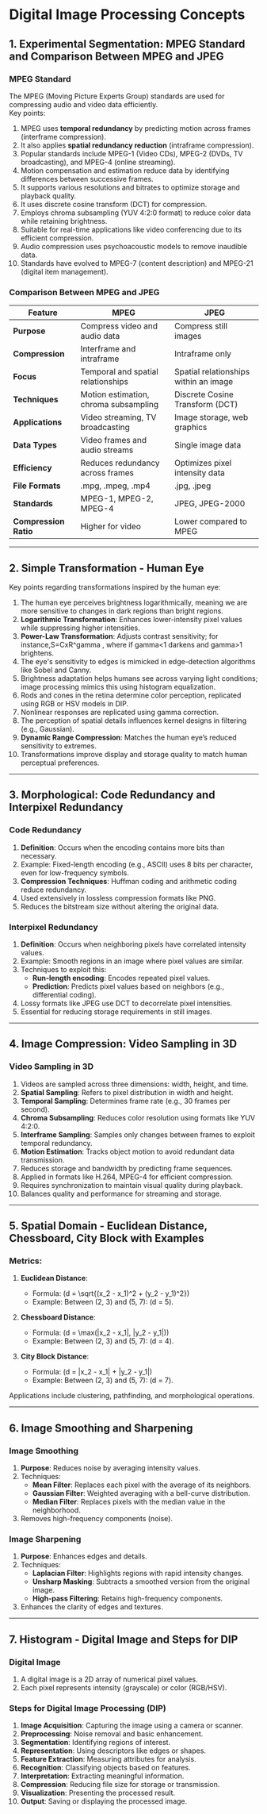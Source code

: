 
# Digital Image Processing Concepts

## 1. **Experimental Segmentation: MPEG Standard and Comparison Between MPEG and JPEG**

### MPEG Standard
The MPEG (Moving Picture Experts Group) standards are used for compressing audio and video data efficiently.  
Key points:
1. MPEG uses **temporal redundancy** by predicting motion across frames (interframe compression).
2. It also applies **spatial redundancy reduction** (intraframe compression).
3. Popular standards include MPEG-1 (Video CDs), MPEG-2 (DVDs, TV broadcasting), and MPEG-4 (online streaming).
4. Motion compensation and estimation reduce data by identifying differences between successive frames.
5. It supports various resolutions and bitrates to optimize storage and playback quality.
6. It uses discrete cosine transform (DCT) for compression.
7. Employs chroma subsampling (YUV 4:2:0 format) to reduce color data while retaining brightness.
8. Suitable for real-time applications like video conferencing due to its efficient compression.
9. Audio compression uses psychoacoustic models to remove inaudible data.
10. Standards have evolved to MPEG-7 (content description) and MPEG-21 (digital item management).

### Comparison Between MPEG and JPEG

| Feature            | MPEG                                   | JPEG                                  |
|--------------------|---------------------------------------|---------------------------------------|
| **Purpose**        | Compress video and audio data         | Compress still images                |
| **Compression**    | Interframe and intraframe             | Intraframe only                      |
| **Focus**          | Temporal and spatial relationships    | Spatial relationships within an image|
| **Techniques**     | Motion estimation, chroma subsampling | Discrete Cosine Transform (DCT)      |
| **Applications**   | Video streaming, TV broadcasting      | Image storage, web graphics          |
| **Data Types**     | Video frames and audio streams        | Single image data                    |
| **Efficiency**     | Reduces redundancy across frames      | Optimizes pixel intensity data        |
| **File Formats**   | .mpg, .mpeg, .mp4                     | .jpg, .jpeg                          |
| **Standards**      | MPEG-1, MPEG-2, MPEG-4                | JPEG, JPEG-2000                      |
| **Compression Ratio** | Higher for video                    | Lower compared to MPEG               |

---

## 2. **Simple Transformation - Human Eye**

Key points regarding transformations inspired by the human eye:
1. The human eye perceives brightness logarithmically, meaning we are more sensitive to changes in dark regions than bright regions.
2. **Logarithmic Transformation**: Enhances lower-intensity pixel values while suppressing higher intensities.
3. **Power-Law Transformation**: Adjusts contrast sensitivity; for instance,S=CxR^gamma , where if gamma<1 darkens and gamma>1 brightens.
4. The eye's sensitivity to edges is mimicked in edge-detection algorithms like Sobel and Canny.
5. Brightness adaptation helps humans see across varying light conditions; image processing mimics this using histogram equalization.
6. Rods and cones in the retina determine color perception, replicated using RGB or HSV models in DIP.
7. Nonlinear responses are replicated using gamma correction.
8. The perception of spatial details influences kernel designs in filtering (e.g., Gaussian).
9. **Dynamic Range Compression**: Matches the human eye’s reduced sensitivity to extremes.
10. Transformations improve display and storage quality to match human perceptual preferences.

---

## 3. **Morphological: Code Redundancy and Interpixel Redundancy**

### Code Redundancy
1. **Definition**: Occurs when the encoding contains more bits than necessary.
2. Example: Fixed-length encoding (e.g., ASCII) uses 8 bits per character, even for low-frequency symbols.
3. **Compression Techniques**: Huffman coding and arithmetic coding reduce redundancy.
4. Used extensively in lossless compression formats like PNG.
5. Reduces the bitstream size without altering the original data.

### Interpixel Redundancy
1. **Definition**: Occurs when neighboring pixels have correlated intensity values.
2. Example: Smooth regions in an image where pixel values are similar.
3. Techniques to exploit this:
   - **Run-length encoding**: Encodes repeated pixel values.
   - **Prediction**: Predicts pixel values based on neighbors (e.g., differential coding).
4. Lossy formats like JPEG use DCT to decorrelate pixel intensities.
5. Essential for reducing storage requirements in still images.

---

## 4. **Image Compression: Video Sampling in 3D**

### Video Sampling in 3D
1. Videos are sampled across three dimensions: width, height, and time.
2. **Spatial Sampling**: Refers to pixel distribution in width and height.
3. **Temporal Sampling**: Determines frame rate (e.g., 30 frames per second).
4. **Chroma Subsampling**: Reduces color resolution using formats like YUV 4:2:0.
5. **Interframe Sampling**: Samples only changes between frames to exploit temporal redundancy.
6. **Motion Estimation**: Tracks object motion to avoid redundant data transmission.
7. Reduces storage and bandwidth by predicting frame sequences.
8. Applied in formats like H.264, MPEG-4 for efficient compression.
9. Requires synchronization to maintain visual quality during playback.
10. Balances quality and performance for streaming and storage.

---

## 5. **Spatial Domain - Euclidean Distance, Chessboard, City Block with Examples**

### Metrics:
1. **Euclidean Distance**:
   - Formula: \(d = \sqrt{(x_2 - x_1)^2 + (y_2 - y_1)^2}\)
   - Example: Between (2, 3) and (5, 7): \(d = 5\).

2. **Chessboard Distance**:
   - Formula: \(d = \max(|x_2 - x_1|, |y_2 - y_1|)\)
   - Example: Between (2, 3) and (5, 7): \(d = 4\).

3. **City Block Distance**:
   - Formula: \(d = |x_2 - x_1| + |y_2 - y_1|\)
   - Example: Between (2, 3) and (5, 7): \(d = 7\).

Applications include clustering, pathfinding, and morphological operations.

---

## 6. **Image Smoothing and Sharpening**

### Image Smoothing
1. **Purpose**: Reduces noise by averaging intensity values.
2. Techniques:
   - **Mean Filter**: Replaces each pixel with the average of its neighbors.
   - **Gaussian Filter**: Weighted averaging with a bell-curve distribution.
   - **Median Filter**: Replaces pixels with the median value in the neighborhood.
3. Removes high-frequency components (noise).

### Image Sharpening
1. **Purpose**: Enhances edges and details.
2. Techniques:
   - **Laplacian Filter**: Highlights regions with rapid intensity changes.
   - **Unsharp Masking**: Subtracts a smoothed version from the original image.
   - **High-pass Filtering**: Retains high-frequency components.
3. Enhances the clarity of edges and textures.

---

## 7. **Histogram - Digital Image and Steps for DIP**

### Digital Image
1. A digital image is a 2D array of numerical pixel values.
2. Each pixel represents intensity (grayscale) or color (RGB/HSV).

### Steps for Digital Image Processing (DIP)
1. **Image Acquisition**: Capturing the image using a camera or scanner.
2. **Preprocessing**: Noise removal and basic enhancement.
3. **Segmentation**: Identifying regions of interest.
4. **Representation**: Using descriptors like edges or shapes.
5. **Feature Extraction**: Measuring attributes for analysis.
6. **Recognition**: Classifying objects based on features.
7. **Interpretation**: Extracting meaningful information.
8. **Compression**: Reducing file size for storage or transmission.
9. **Visualization**: Presenting the processed result.
10. **Output**: Saving or displaying the processed image.
